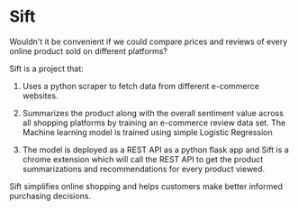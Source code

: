 # Sift

Wouldn't it be convenient if we could compare prices and reviews of every online product sold on different platforms?

Sift is a project that:

1. Uses a python scraper to fetch data from different e-commerce websites.

2. Summarizes the product along with the overall sentiment value across all shopping platforms by training an e-commerce review data set. The Machine learning model is trained using simple Logistic Regression

3. The model is deployed as a REST API as a python flask app and Sift is a chrome extension which will call the REST API to get the product summarizations and recommendations for every product viewed.

Sift simplifies online shopping and helps customers make better informed purchasing decisions. 
